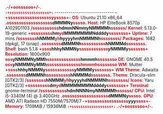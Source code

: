 <font color="#C01C28"><b>            .-/+oossssoo+/-.</b></font>               
    <font color="#C01C28"><b>        `:+ssssssssssssssssss+:`</b></font>           ------------------------------ 
    <font color="#C01C28"><b>      -+ssssssssssssssssssyyssss+-</b></font>         <font color="#C01C28"><b>OS</b></font>: Ubuntu 21.10 x86_64 
    <font color="#C01C28"><b>    .ossssssssssssssssss</b></font><b>dMMMNy</b><font color="#C01C28"><b>sssso.</b></font>       <font color="#C01C28"><b>Host</b></font>: HP EliteBook 8570p A1029D1103 
    <font color="#C01C28"><b>   /sssssssssss</b></font><b>hdmmNNmmyNMMMMh</b><font color="#C01C28"><b>ssssss/</b></font>      <font color="#C01C28"><b>Kernel</b></font>: 5.13.0-19-generic 
    <font color="#C01C28"><b>  +sssssssss</b></font><b>hm</b><font color="#C01C28"><b>yd</b></font><b>MMMMMMMNddddy</b><font color="#C01C28"><b>ssssssss+</b></font>     <font color="#C01C28"><b>Uptime</b></font>: 7 mins 
    <font color="#C01C28"><b> /ssssssss</b></font><b>hNMMM</b><font color="#C01C28"><b>yh</b></font><b>hyyyyhmNMMMNh</b><font color="#C01C28"><b>ssssssss/</b></font>    <font color="#C01C28"><b>Packages</b></font>: 1682 (dpkg), 17 (snap) 
    <font color="#C01C28"><b>.ssssssss</b></font><b>dMMMNh</b><font color="#C01C28"><b>ssssssssss</b></font><b>hNMMMd</b><font color="#C01C28"><b>ssssssss.</b></font>   <font color="#C01C28"><b>Shell</b></font>: bash 5.1.8 
    <font color="#C01C28"><b>+ssss</b></font><b>hhhyNMMNy</b><font color="#C01C28"><b>ssssssssssss</b></font><b>yNMMMy</b><font color="#C01C28"><b>sssssss+</b></font>   <font color="#C01C28"><b>Resolution</b></font>: 1600x900 
    <font color="#C01C28"><b>oss</b></font><b>yNMMMNyMMh</b><font color="#C01C28"><b>ssssssssssssss</b></font><b>hmmmh</b><font color="#C01C28"><b>ssssssso</b></font>   <font color="#C01C28"><b>DE</b></font>: GNOME 40.5 
    <font color="#C01C28"><b>oss</b></font><b>yNMMMNyMMh</b><font color="#C01C28"><b>sssssssssssssshmmmhssssssso</b></font>   <font color="#C01C28"><b>WM</b></font>: Mutter 
    <font color="#C01C28"><b>+ssss</b></font><b>hhhyNMMNy</b><font color="#C01C28"><b>ssssssssssss</b></font><b>yNMMMy</b><font color="#C01C28"><b>sssssss+</b></font>   <font color="#C01C28"><b>WM Theme</b></font>: Adwaita 
    <font color="#C01C28"><b>.ssssssss</b></font><b>dMMMNh</b><font color="#C01C28"><b>ssssssssss</b></font><b>hNMMMd</b><font color="#C01C28"><b>ssssssss.</b></font>   <font color="#C01C28"><b>Theme</b></font>: Dracula-slim [GTK2/3] 
    <font color="#C01C28"><b> /ssssssss</b></font><b>hNMMM</b><font color="#C01C28"><b>yh</b></font><b>hyyyyhdNMMMNh</b><font color="#C01C28"><b>ssssssss/</b></font>    <font color="#C01C28"><b>Icons</b></font>: Yaru [GTK2/3] 
    <font color="#C01C28"><b>  +sssssssss</b></font><b>dm</b><font color="#C01C28"><b>yd</b></font><b>MMMMMMMMddddy</b><font color="#C01C28"><b>ssssssss+</b></font>     <font color="#C01C28"><b>Terminal</b></font>: gnome-terminal 
    <font color="#C01C28"><b>   /sssssssssss</b></font><b>hdmNNNNmyNMMMMh</b><font color="#C01C28"><b>ssssss/</b></font>      <font color="#C01C28"><b>CPU</b></font>: Intel i5-3340M (4) @ 3.400GHz 
    <font color="#C01C28"><b>    .ossssssssssssssssss</b></font><b>dMMMNy</b><font color="#C01C28"><b>sssso.</b></font>       <font color="#C01C28"><b>GPU</b></font>: AMD ATI Radeon HD 7550M/7570M/7 
    <font color="#C01C28"><b>      -+sssssssssssssssss</b></font><b>yyy</b><font color="#C01C28"><b>ssss+-</b></font>         <font color="#C01C28"><b>Memory</b></font>: 1709MiB / 15936MiB 
    <font color="#C01C28"><b>        `:+ssssssssssssssssss+:`</b></font>
    <font color="#C01C28"><b>            .-/+oossssoo+/-.</b></font> 
